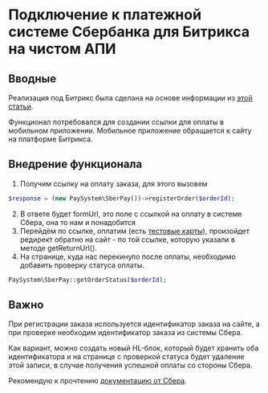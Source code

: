 # Подключение к платежной системе Сбербанка для Битрикса на чистом АПИ

## Вводные

Реализация под Битрикс была сделана на основе информации из [этой статьи](https://snipp.ru/php/sberbank-pay).

Функционал потребовался для создании ссылки для оплаты в мобильном приложении. Мобильное приложение обращается к сайту на платформе Битрикса.

## Внедрение функционала

1) Получим ссылку на оплату заказа, для этого вызовем
```php
$response = (new PaySystem\SberPay())->registerOrder($orderId);
```
2) В ответе будет formUrl, это поле с ссылкой на оплату в системе Сбера, она то нам и понадобится
3) Перейдём по ссылке, оплатим (есть [тестовые карты](https://securepayments.sberbank.ru/wiki/doku.php/test_cards)), произойдет редирект обратно на сайт - по той ссылке, которую указали в методе getReturnUrl().
4) На странице, куда нас перекинуло после оплаты, необходимо добавить проверку статуса оплаты.
```php
PaySystem\SberPay::getOrderStatus($orderId);
```
## Важно 

При регистрации заказа используется идентификатор заказа на сайте, а при проверке необходим идентификатор заказа из системы Сбера. 

Как вариант, можно создать новый HL-блок, который будет хранить оба идентификатора и на странице с проверкой статуса будет удаление этой записи, в случае получения успешной оплаты со стороны Сбера.

Рекомендую к прочтению [документацию от Сбера](https://developer.sberbank.ru/doc/v1/acquiring/rest-requests1pay).
